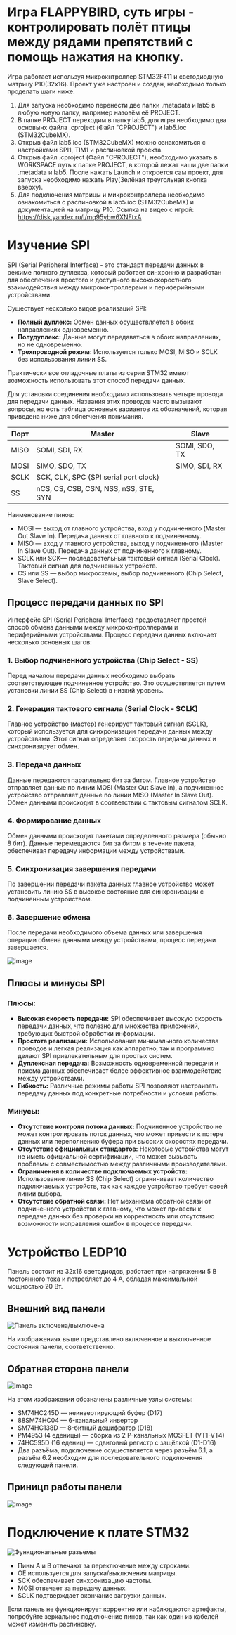 # Игра FLAPPYBIRD, суть игры - контролировать полёт птицы между рядами препятствий с помощь нажатия на кнопку.
Игра работает используя микрокнтроллер STM32F411 и светодиодную матрицу P10(32х16). Проект уже настроен и создан, необходимо только проделать шаги ниже.
1. Для запуска необходимо перенести две папки .metadata и lab5 в любую новую папку, например назовём её PROJECT.
2. В папке PROJECT переходим в папку lab5, для игры необходимо два основынх файла .cproject (Файл "CPROJECT") и lab5.ioc (STM32CubeMX).
3. Открыв файл lab5.ioc (STM32CubeMX) можно ознакомиться с настройками SPI1, TIM1 и распиновкой проекта.
4. Открыв файл .cproject (Файл "CPROJECT"), необходимо указать в WORKSPACE путь к папке PROJECT, в которой лежат наши две папки .metadata и lab5. После нажать 
   Launch и откроется сам проект, для запуска необходимо нажать Play(Зелёная треугольная кнопка вверху).
5. Для подключения матрицы и микроконтроллера необходимо ознакомиться с распиновкой в lab5.ioc (STM32CubeMX) и документацией на матрицу P10.
Ссылка на видео с игрой: https://disk.yandex.ru/i/mq95ybw6XNFtxA

# Изучение SPI
SPI (Serial Peripheral Interface) - это стандарт передачи данных в режиме полного дуплекса, который работает синхронно и разработан для обеспечения простого и доступного высокоскоростного взаимодействия между микроконтроллерами и периферийными устройствами.

Существует несколько видов реализаций SPI:
- **Полный дуплекс:** Обмен данных осуществляется в обоих направлениях одновременно.
- **Полудуплекс:** Данные могут передаваться в обоих направлениях, но не одновременно.
- **Трехпроводной режим:** Используется только MOSI, MISO и SCLK без использования линии SS.

Практически все отладочные платы из серии STM32 имеют возможность использовать этот способ передачи данных.

Для установки соединения необходимо использовать четыре провода для передачи данных. Названия этих проводов часто вызывают вопросы, но есть таблица основных вариантов их обозначений, которая приведена ниже для облегчения понимания.

| Порт  | Master                               | Slave                                |
|-------|--------------------------------------|--------------------------------------|
| MISO  | SOMI, SDI, RX                        | SOMI, SDO, TX                        |
| MOSI  | SIMO, SDO, TX                        | SIMO, SDI, RX                        |
| SCLK  | SCK, CLK, SPC (SPI serial port clock)|                                      |
| SS    | nCS, CS, CSB, CSN, NSS, nSS, STE, SYN|                                      |

Наименование пинов:
- MOSI — выход от главного устройства, вход у подчиненного (Master Out Slave In). Передача данных от главного к подчиненному.
- MISO — вход у главного устройства, выход у подчиненного (Master In Slave Out). Передача данных от подчиненного к главному.
- SCLK или SCK— последовательный тактовый сигнал (Serial Clock). Тактовый сигнал для подчиненных устройств.
- CS или SS — выбор микросхемы, выбор подчиненного (Chip Select, Slave Select). 

## Процесс передачи данных по SPI

Интерфейс SPI (Serial Peripheral Interface) предоставляет простой способ обмена данными между микроконтроллерами и периферийными устройствами. Процесс передачи данных включает несколько основных шагов:

### 1. Выбор подчиненного устройства (Chip Select - SS)

Перед началом передачи данных необходимо выбрать соответствующее подчиненное устройство. Это осуществляется путем установки линии SS (Chip Select) в низкий уровень.

### 2. Генерация тактового сигнала (Serial Clock - SCLK)

Главное устройство (мастер) генерирует тактовый сигнал (SCLK), который используется для синхронизации передачи данных между устройствами. Этот сигнал определяет скорость передачи данных и синхронизирует обмен.

### 3. Передача данных

Данные передаются параллельно бит за битом. Главное устройство отправляет данные по линии MOSI (Master Out Slave In), а подчиненное устройство отправляет данные по линии MISO (Master In Slave Out). Обмен данными происходит в соответствии с тактовым сигналом SCLK.

### 4. Формирование данных

Обмен данными происходит пакетами определенного размера (обычно 8 бит). Данные перемещаются бит за битом в течение пакета, обеспечивая передачу информации между устройствами.

### 5. Синхронизация завершения передачи

По завершении передачи пакета данных главное устройство может установить линию SS в высокое состояние для синхронизации с подчиненным устройством.

### 6. Завершение обмена

После передачи необходимого объема данных или завершения операции обмена данными между устройствами, процесс передачи завершается.

![image](https://github.com/GreyRaccoon159/Flappy_Bird/assets/152299663/0faac8b4-420b-4b9a-b7d7-23ba13120459)


## Плюсы и минусы SPI

### Плюсы:
- **Высокая скорость передачи:** SPI обеспечивает высокую скорость передачи данных, что полезно для множества приложений, требующих быстрой обработки информации.
- **Простота реализации:** Использование минимального количества проводов и легкая реализация как аппаратно, так и программно делают SPI привлекательным для простых систем.
- **Дуплексная передача:** Возможность одновременной передачи и приема данных обеспечивает более эффективное взаимодействие между устройствами.
- **Гибкость:** Различные режимы работы SPI позволяют настраивать передачу данных под конкретные потребности и условия работы.

### Минусы:
- **Отсутствие контроля потока данных:** Подчиненное устройство не может контролировать поток данных, что может привести к потере данных или переполнению буфера при высоких скоростях передачи.
- **Отсутствие официальных стандартов:** Некоторые устройства могут не иметь официальной сертификации, что может вызывать проблемы с совместимостью между различными производителями.
- **Ограничения в количестве подключаемых устройств:** Использование линии SS (Chip Select) ограничивает количество подключаемых устройств, так как каждое устройство требует своей линии выбора.
- **Отсутствие обратной связи:** Нет механизма обратной связи от подчиненного устройства к главному, что может привести к передаче данных без проверки на корректность или отсутствию возможности исправления ошибок в процессе передачи.

# Устройство LEDP10

Панель состоит из 32x16 светодиодов, работает при напряжении 5 В постоянного тока и потребляет до 4 А, обладая максимальной мощностью 20 Вт.

## Внешний вид панели

![Панель включена/выключена](https://github.com/GreyRaccoon159/Flappy_Bird/assets/152299663/08971b7f-0dc7-46c4-84cd-2730221f6f8e)

На изображениях выше представлено включенное и выключенное состояния панели, соответственно.

## Обратная сторона панели

![image](https://github.com/GreyRaccoon159/Flappy_Bird/assets/152299663/fdfb1f30-5c68-4a67-a452-05883677daf9)

На этом изображении обозначены различные узлы системы:

- SM74HC245D — неинвертирующий буфер (D17)
- 88SM74HC04 — 6-канальный инвертор
- SM74HC138D — 8-битный дешифратор (D18)
- PM4953 (4 еденицы) — сборка из 2 P-канальных MOSFET (VT1-VT4)
- 74HC595D (16 едениц) — сдвиговый регистр с защёлкой (D1-D16)
- Два разъёма, подключение осуществляется через разъём 6.1, а разъём 6.2 необходим для последовательного подключения следующей панели.

## Приницп работы панели

![image](https://github.com/GreyRaccoon159/Flappy_Bird/assets/152299663/eb4489c4-fde9-4ac3-a64d-389aa8d890e9)

# Подключение к плате STM32

![Функциональные разъемы](https://github.com/GreyRaccoon159/Flappy_Bird/assets/152299663/61fd1cc0-15bc-46f3-b9d4-764ab96bb972)

- Пины A и B отвечают за переключение между строками.
- OE используется для запуска/выключения матрицы.
- SCK обеспечивает синхронизацию частоты.
- MOSI отвечает за передачу данных.
- SCLK подтверждает окончание загрузки данных.

Если панель не функционирует корректно или наблюдаются артефакты, попробуйте зеркальное подключение пинов, так как один из кабелей может изменить распиновку.


